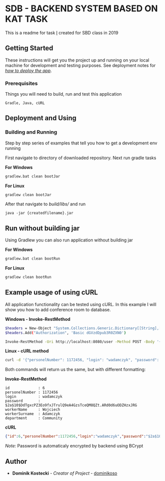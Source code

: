 # SDB - BACKEND SYSTEM BASED ON KAT TASK

This is a readme for task [I](#Author) created for SBD class in 2019

## Getting Started

These instructions will get you the project up and running on your local machine for development and testing purposes. See deployment notes for [*how to deploy the app*](#Deployment-and-Using).

### Prerequisites

Things you will need to build, run and test this application

```
Gradle, Java, cURL
```

## Deployment and Using

### Building and Running
Step by step series of examples that tell you how to get a development env running

First navigate to directory of downloaded repository.
Next run gradle tasks

**For Windows**
```bash
gradlew.bat clean bootJar
```
**For Linux**
```bash
gradlew clean bootJar
```

After that navigate to *build/libs/* and run

```
java -jar {createdfilename}.jar
```

## Run without building jar

Using Gradlew you can also run application without building jar

**For Windows**
```bash
gradlew.bat clean bootRun
```
**For Linux**
```bash
gradlew clean bootRun
```

## Example usage of using cURL

All application functionality can be tested using cURL. In this example I will show you how to add conference room to database.

**Windows - Invoke-RestMethod**
```bash
$headers = New-Object "System.Collections.Generic.Dictionary[[String],[String]]"
$headers.Add("Authorization", 'Basic dGVzdDpub3R0ZXN0')

Invoke-RestMethod -Uri http://localhost:8080/user -Method POST -Body '{"personelNumber": 1172456, "login": "wadamczyk", "password": "haslo2018", "workerName": "Wojciech", "workerSurname": "Adamczyk", "department": "Community"}' -ContentType "application/json" -Headers $headers
```

**Linux - cURL method**
```bash
curl -d '{"personelNumber": 1172456, "login": "wadamczyk", "password": "haslo2018", "workerName": "Wojciech", "workerSurname": "Adamczyk", "department": "Community"}' -H "Content-Type: application/json" --header "Authorization: Basic dGVzdDpub3R0ZXN0" -X POST http://localhost:8080/user
```

Both commands will return us the same, but with different formatting:

**Invoke-RestMethod**
```text
id             : 6
personelNumber : 1172456
login          : wadamczyk
password       : $2a$10$DdTgxcPZ3Eo9fxJTrulQ9eA4GzsTceQM8QZt.ARd0d6uODZHzxJRG
workerName     : Wojciech
workerSurname  : Adamczyk
department     : Community
```


**cURL**
```json
{"id":6,"personelNumber":1172456,"login":"wadamczyk","password":"$2a$10$na/Tx6VPeB/Kx/367VxH2OVHZEuHIEZBogKxkIOYNCaBMvRemWO2G","workerName":"Wojciech","workerSurname":"Adamczyk","department":"Community"}
```

*Note:* Password is automaticaly encrypted by backend using BCrypt

## Author

* **Dominik Kostecki** - *Creator of Project* - [dominikoso](https://github.com/dominikoso)



